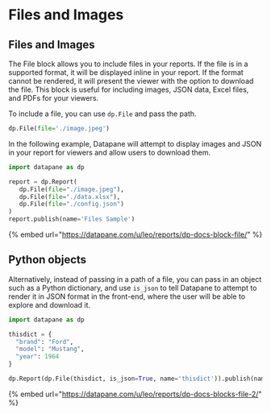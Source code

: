 # Files and Images

## Files and Images

The File block allows you to include files in your reports. If the file is in a supported format, it will be displayed inline in your report. If the format cannot be rendered, it will present the viewer with the option to download the file. This block is useful for including images, JSON data, Excel files, and PDFs for your viewers.

To include a file, you can use `dp.File` and pass the path.

```python
dp.File(file='./image.jpeg')
```

In the following example, Datapane will attempt to display images and JSON in your report for viewers and allow users to download them.

```python
import datapane as dp

report = dp.Report(
   dp.File(file="./image.jpeg"),
   dp.File(file="./data.xlsx"),
   dp.File(file="./config.json")
)
report.publish(name='Files Sample')
```

{% embed url="https://datapane.com/u/leo/reports/dp-docs-block-file/" %}

## Python objects

Alternatively, instead of passing in a path of a file, you can pass in an object such as a Python dictionary, and use `is_json` to tell Datapane to attempt to render it in JSON format in the front-end, where the user will be able to explore and download it.

```python
import datapane as dp

thisdict = {
  "brand": "Ford",
  "model": "Mustang",
  "year": 1964
}

dp.Report(dp.File(thisdict, is_json=True, name='thisdict')).publish(name='json')
```

{% embed url="https://datapane.com/u/leo/reports/dp-docs-blocks-file-2/" %}

